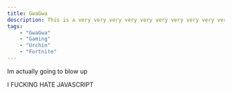 ```yaml
---
title: GwaGwa
description: This is a very very very very very very very very very very very very long description of a post
tags:
    - "GwaGwa"
    - "Gaming"
    - "Urchin"
    - "Fortnite"
---
```


Im actually going to blow up

I FUCKING HATE JAVASCRIPT
